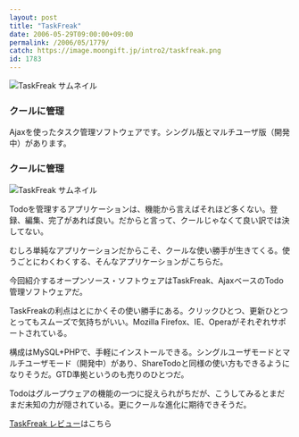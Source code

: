 ```yaml
---
layout: post
title: "TaskFreak"
date: 2006-05-29T09:00:00+09:00
permalink: /2006/05/1779/
catch: https://image.moongift.jp/intro2/taskfreak.png
id: 1783
---
```

 ![TaskFreak サムネイル](https://image.moongift.jp/intro2/taskfreak.t.png "TaskFreak サムネイル")
  

### クールに管理
  
Ajaxを使ったタスク管理ソフトウェアです。シングル版とマルチユーザ版（開発中）があります。  
<!--more-->  

### クールに管理
  

![TaskFreak サムネイル](https://image.moongift.jp/intro2/taskfreak.png "TaskFreak サムネイル")

  

Todoを管理するアプリケーションは、機能から言えばそれほど多くない。登録、編集、完了があれば良い。だからと言って、クールじゃなくて良い訳では決してない。

  

むしろ単純なアプリケーションだからこそ、クールな使い勝手が生きてくる。使うごとにわくわくする、そんなアプリケーションがこちらだ。

  

今回紹介するオープンソース・ソフトウェアはTaskFreak、AjaxベースのTodo管理ソフトウェアだ。

  

TaskFreakの利点はとにかくその使い勝手にある。クリックひとつ、更新ひとつとってもスムーズで気持ちがいい。Mozilla Firefox、IE、Operaがそれぞれサポートされている。

  

構成はMySQL+PHPで、手軽にインストールできる。シングルユーザモードとマルチユーザモード（開発中）があり、ShareTodoと同様の使い方もできるようになりそうだ。GTD準拠というのも売りのひとつだ。

  

Todoはグループウェアの機能の一つに捉えられがちだが、こうしてみるとまだまだ未知の力が隠されている。更にクールな進化に期待できそうだ。

  

[TaskFreak レビュー](http://oss.moongift.jp/review/i-1783.html)はこちら

